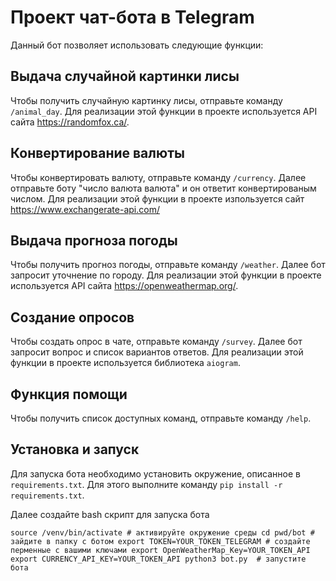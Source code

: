 # Проект чат-бота в Telegram

Данный бот позволяет использовать следующие функции:

## Выдача случайной картинки лисы

Чтобы получить случайную картинку лисы, отправьте команду `/animal_day`. Для реализации этой функции в проекте используется API сайта https://randomfox.ca/.

## Конвертирование валюты

Чтобы конвертировать валюту, отправьте команду `/currency`. Далее отправьте боту "число валюта валюта" и он ответит конвертированым числом. Для реализации этой функции в проекте изпользуется сайт https://www.exchangerate-api.com/

## Выдача прогноза погоды

Чтобы получить прогноз погоды, отправьте команду `/weather`. Далее бот запросит уточнение по городу. Для реализации этой функции в проекте используется API сайта https://openweathermap.org/.

## Создание опросов

Чтобы создать опрос в чате, отправьте команду `/survey`. Далее бот запросит вопрос и список вариантов ответов. Для реализации этой функции в проекте используется библиотека `aiogram`.

## Функция помощи

Чтобы получить список доступных команд, отправьте команду `/help`.

## Установка и запуск

Для запуска бота необходимо установить окружение, описанное в `requirements.txt`. 
Для этого выполните команду `pip install -r requirements.txt`. 

Далее создайте bash скрипт для запуска бота

`source /venv/bin/activate # активируйте окружение среды
cd pwd/bot # зайдите в папку с ботом
export TOKEN=YOUR_TOKEN_TELEGRAM # создайте перменные с вашими ключами
export OpenWeatherMap_Key=YOUR_TOKEN_API
export CURRENCY_API_KEY=YOUR_TOKEN_API
python3 bot.py  # запустите бота
`

